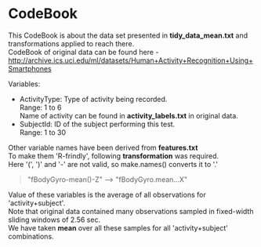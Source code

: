 # CodeBook

This CodeBook is about the data set presented in **tidy_data_mean.txt** and transformations applied to reach there.  
CodeBook of original data can be found here - http://archive.ics.uci.edu/ml/datasets/Human+Activity+Recognition+Using+Smartphones

Variables:  
- ActivityType: Type of activity being recorded.  
Range: 1 to 6  
Name of activity can be found in **activity_labels.txt** in original data.  
- SubjectId: ID of the subject performing this test.  
Range: 1 to 30

Other variable names have been derived from **features.txt**  
To make them 'R-frindly', following **transformation** was required.  
Here '(', ')' and '-' are not valid, so make.names() converts it to '.'  
>"fBodyGyro-mean()-Z" --> "fBodyGyro.mean...X"  

Value of these variables is the average of all observations for 'activity+subject'.  
Note that original data contained many observations sampled in fixed-width sliding windows of 2.56 sec.  
We have taken **mean** over all these samples for all 'activity+subject' combinations.
